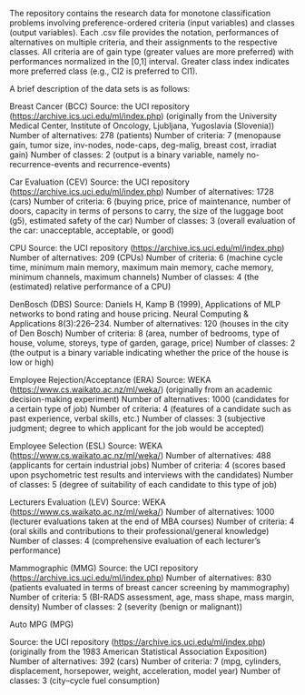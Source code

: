 The repository contains the research data for monotone classification problems involving preference-ordered criteria (input variables) and classes (output variables). Each .csv file provides the notation, performances of alternatives on multiple criteria, and their assignments to the respective classes. All criteria are of gain type (greater values are more preferred) with performances normalized in the [0,1] interval. Greater class index indicates more preferred class (e.g., Cl2 is preferred to Cl1).

A brief description of the data sets is as follows:

Breast Cancer (BCC)
Source: the UCI repository (https://archive.ics.uci.edu/ml/index.php) (originally from the University Medical Center, Institute of Oncology, Ljubljana, Yugoslavia (Slovenia))
Number of alternatives: 278 (patients)
Number of criteria: 7 (menopause gain, tumor size, inv-nodes, node-caps, deg-malig, breast cost, irradiat gain)
Number of classes: 2 (output is a binary variable, namely no-recurrence-events and recurrence-events)

Car Evaluation (CEV)
Source: the UCI repository (https://archive.ics.uci.edu/ml/index.php) Number of alternatives: 1728 (cars)
Number of criteria: 6 (buying price, price of maintenance, number of doors, capacity in terms of persons to carry, the size of the luggage boot (g5), estimated safety of the car)
Number of classes: 3 (overall evaluation of the car: unacceptable, acceptable, or good)

CPU
Source: the UCI repository (https://archive.ics.uci.edu/ml/index.php)
Number of alternatives: 209 (CPUs)
Number of criteria: 6 (machine cycle time, minimum main memory, maximum main memory, cache memory, minimum channels, maximum channels)
Number of classes: 4 (the (estimated) relative performance of a CPU)

DenBosch (DBS)
Source: Daniels H, Kamp B (1999), Applications of MLP networks to bond rating and house pricing. Neural Computing & Applications 8(3):226–234.
Number of alternatives: 120 (houses in the city of Den Bosch)
Number of criteria: 8 (area, number of bedrooms, type of house, volume, storeys, type of garden, garage, price)
Number of classes: 2 (the output is a binary variable indicating whether the price of the house is low or high)

Employee Rejection/Acceptance (ERA)
Source: WEKA (https://www.cs.waikato.ac.nz/ml/weka/) (originally from an academic decision-making experiment)
Number of alternatives: 1000 (candidates for a certain type of job)
Number of criteria: 4 (features of a candidate such as past experience, verbal skills, etc.)
Number of classes: 3 (subjective judgment; degree to which applicant for the job would be accepted) 

Employee Selection (ESL)
Source: WEKA (https://www.cs.waikato.ac.nz/ml/weka/)
Number of alternatives: 488 (applicants for certain industrial jobs)
Number of criteria: 4 (scores based upon psychometric test results and interviews with the candidates)
Number of classes: 5 (degree of suitability of each candidate to this type of job)

Lecturers Evaluation (LEV)
Source: WEKA (https://www.cs.waikato.ac.nz/ml/weka/) 
Number of alternatives: 1000 (lecturer evaluations taken at the end of MBA courses)
Number of criteria: 4 (oral skills and contributions to their professional/general knowledge)
Number of classes: 4 (comprehensive evaluation of each lecturer’s performance)

Mammographic (MMG)
Source: the UCI repository (https://archive.ics.uci.edu/ml/index.php) 
Number of alternatives: 830 (patients evaluated in terms of breast cancer screening by mammography)
Number of criteria: 5 (BI-RADS assessment, age, mass shape, mass margin, density)
Number of classes: 2 (severity (benign or malignant))

Auto MPG (MPG)

Source: the UCI repository (https://archive.ics.uci.edu/ml/index.php) (originally from the 1983 American Statistical Association Exposition)
Number of alternatives: 392 (cars)
Number of criteria: 7 (mpg, cylinders, displacement, horsepower, weight, acceleration, model year)
Number of classes: 3 (city–cycle fuel consumption)
